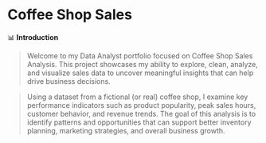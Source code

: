 # Coffee Shop Sales

📊 **Introduction**

> Welcome to my Data Analyst portfolio focused on Coffee Shop Sales Analysis. This project showcases my ability to explore, clean, analyze, and visualize sales data to uncover meaningful insights that can help drive business decisions.

> Using a dataset from a fictional (or real) coffee shop, I examine key performance indicators such as product popularity, peak sales hours, customer behavior, and revenue trends. The goal of this analysis is to identify patterns and opportunities that can support better inventory planning, marketing strategies, and overall business growth.
